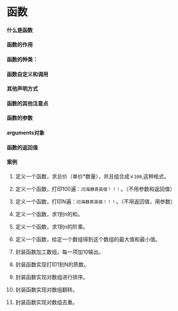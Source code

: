 # 函数

#### 什么是函数

#### 函数的作用

#### 函数的种类：

#### 函数自定义和调用

#### 其他声明方式

#### 函数的其他注意点

#### 函数的参数

#### arguments对象

#### 函数的返回值

#### 案例

1. 定义一个函数，求总价（单价*数量），并且组合成`￥100`,这种格式。

2. 定义一个函数，打印100遍：`闫海静真英俊！！！`。（不用参数和返回值）
3. 定义一个函数，打印N遍：`闫海静真英俊！！！`。（不用返回值，用参数）
4. 定义一个函数，求1到n的和。

5. 定义一个函数，求1到n的阶乘。

6. 定义一个函数，给定一个数组得到这个数组的最大值和最小值。

7. 封装函数加工数组，每一项加10输出。

8. 封装函数实现打印1到N的质数。

9. 封装函数实现对数组进行排序。


10. 封装函数实现对数组翻转。

11. 封装函数实现对数组去重。



